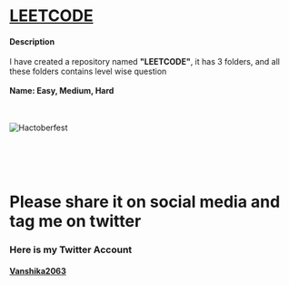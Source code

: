 <h1><a href="https://leetcode.com/problemset/all/">LEETCODE</a></h1>
<h4>Description</h4>
I have created a repository named <strong>"LEETCODE"</strong>, it has 3 folders, and all these folders contains level wise question

<br>
<br>
<strong>Name: Easy, Medium, Hard</strong>

<br>
<br>
<br>

![Hactoberfest](Hacktoberfest2022.png)

<br>
<br>
<br>

# Please share it on social media and tag me on twitter

<h3>Here is my Twitter Account</h3>
<h4><a href="https://twitter.com/Vanshika2063"><strong>Vanshika2063<strobg></a></h4>
